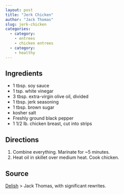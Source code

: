 ```yaml
---
layout: post
title: "Jerk Chicken"
author: "Jack Thomas"
slug: jerk-chicken
categories:
  - category:
    - entrees
    - chicken entrees
  - category:
    - healthy
---
```


## Ingredients

- 1 tbsp. soy sauce
- 1 tsp. white vinegar
- 3 tbsp. extra-virgin olive oil, divided
- 1 tbsp. jerk seasoning
- 1 tbsp. brown sugar
- kosher salt
- Freshly ground black pepper
- 1 1/2 lb. chicken breast, cut into strips

## Directions

1. Combine everything. Marinate for ~5 minutes.
2. Heat oil in skillet over medium heat. Cook chicken.

## Source

[Delish](https://www.delish.com/cooking/recipe-ideas/recipes/a49456/jerk-chicken-tacos-recipe/) > Jack Thomas, with significant rewrites.


